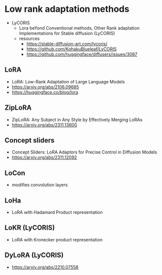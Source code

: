 # Low rank adaptation methods

- LyCORIS
  - Lora beYond Conventional methods, Other Rank adaptation Implementations for Stable diffusion (LyCORIS)
  - resources
    - https://stable-diffusion-art.com/lycoris/
    - https://github.com/KohakuBlueleaf/LyCORIS
    - https://github.com/huggingface/diffusers/issues/3087



## LoRA

- LoRA: Low-Rank Adaptation of Large Language Models
- https://arxiv.org/abs/2106.09685
- https://huggingface.co/blog/lora



## ZipLoRA

- ZipLoRA: Any Subject in Any Style by Effectively Merging LoRAs
- https://arxiv.org/abs/2311.13600



## Concept sliders

- Concept Sliders: LoRA Adaptors for Precise Control in Diffusion Models
- https://arxiv.org/abs/2311.12092



## LoCon

- modifies convolution layers



## LoHa

- LoRA with Hadamard Product representation



## LoKR (LyCORIS)

- LoRA with Kronecker product representation



## DyLoRA (LyCORIS)

- https://arxiv.org/abs/2210.07558



